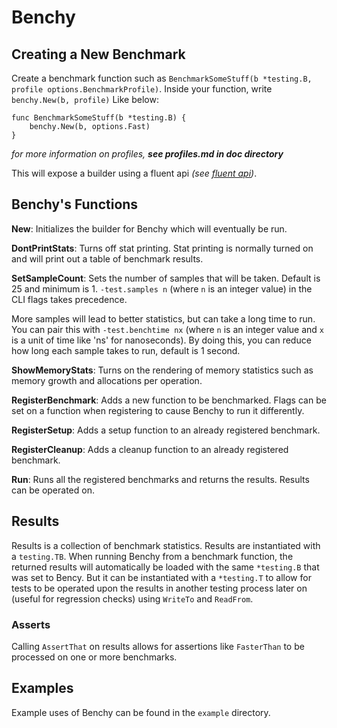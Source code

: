 # Benchy #

## Creating a New Benchmark ##
Create a benchmark function such as `BenchmarkSomeStuff(b *testing.B, profile
options.BenchmarkProfile)`. Inside your function, write `benchy.New(b, profile)`
Like below:

```
func BenchmarkSomeStuff(b *testing.B) {
    benchy.New(b, options.Fast)
}
```
*for more information on profiles, **see profiles.md in doc directory***

This will expose a builder using a fluent api *(see 
[fluent api](https://blog.sigplan.org/2021/03/02/fluent-api-practice-and-theory/))*.

## Benchy's Functions ##
**New**: Initializes the builder for Benchy which will eventually be run.

**DontPrintStats**: Turns off stat printing. Stat printing is normally turned on
and will print out a table of benchmark results.

**SetSampleCount**: Sets the number of samples that will be taken. Default is 25
and minimum is 1. `-test.samples n` (where `n` is an integer value) in the CLI
flags takes precedence.

More samples will lead to better statistics, but can take a long time to run.
You can pair this with `-test.benchtime nx` (where `n` is an integer value and
`x` is a unit of time like 'ns' for nanoseconds). By doing this, you can reduce
how long each sample takes to run, default is 1 second.

**ShowMemoryStats**: Turns on the rendering of memory statistics such as memory
growth and allocations per operation.

**RegisterBenchmark**: Adds a new function to be benchmarked. Flags can be set
on a function when registering to cause Benchy to run it differently.

**RegisterSetup**: Adds a setup function to an already registered benchmark.

**RegisterCleanup**: Adds a cleanup function to an already registered benchmark.

**Run**: Runs all the registered benchmarks and returns the results. Results can
be operated on.

## Results ##
Results is a collection of benchmark statistics. Results are instantiated with a
`testing.TB`. When running Benchy from a benchmark function, the returned
results will automatically be loaded with the same `*testing.B` that was set to
Bency. But it can be instantiated with a `*testing.T` to allow for tests to be
operated upon the results in another testing process later on (useful for
regression checks) using `WriteTo` and `ReadFrom`.

### Asserts ###
Calling `AssertThat` on results allows for assertions like `FasterThan` to be
processed on one or more benchmarks.

## Examples ##
Example uses of Benchy can be found in the `example` directory.
